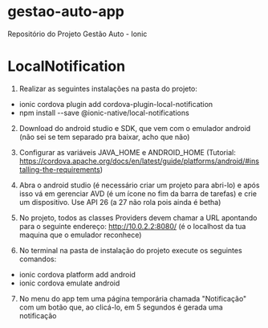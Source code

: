 # gestao-auto-app
Repositório do Projeto Gestão Auto - Ionic

# LocalNotification

1. Realizar as seguintes instalações na pasta do projeto:
- ionic cordova plugin add cordova-plugin-local-notification
- npm install --save @ionic-native/local-notifications

2. Download do android studio e SDK, que vem com o emulador android (não sei se tem separado pra baixar, acho que não)

3. Configurar as variáveis JAVA_HOME e ANDROID_HOME (Tutorial: https://cordova.apache.org/docs/en/latest/guide/platforms/android/#installing-the-requirements)

4. Abra o android studio (é necessário criar um projeto para abri-lo) e após isso vá em gerenciar AVD (é um ícone no fim da barra de tarefas) e crie um dispositivo. Use API 26 (a 27 não rola pois ainda é betha)

5. No projeto, todos as classes Providers devem chamar a URL apontando para o seguinte endereço: http://10.0.2.2:8080/ (é o localhost da tua maquina que o emulador reconhece)

6. No terminal na pasta de instalação do projeto execute os seguintes comandos:
- ionic cordova platform add android
- ionic cordova emulate android

7. No menu do app tem uma página temporária chamada "Notificação" com um botão que, ao clicá-lo, em 5 segundos é gerada uma notificação
